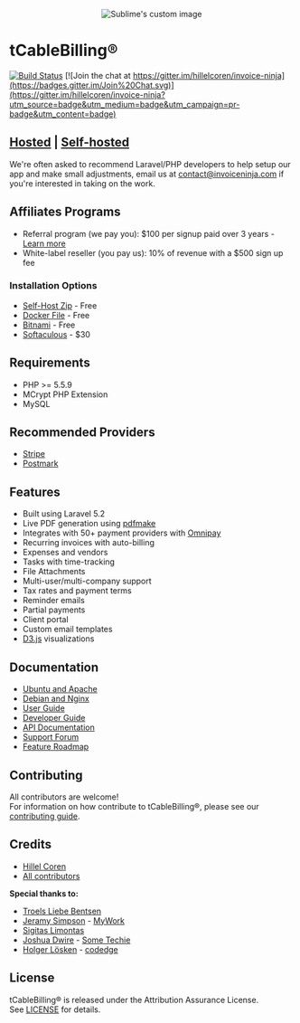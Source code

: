 <p align="center">
  <img src="https://raw.githubusercontent.com/hillelcoren/invoice-ninja/master/public/images/round_logo.png" alt="Sublime's custom image"/>
</p>

# tCableBilling®

[![Build Status](https://travis-ci.org/invoiceninja/invoiceninja.svg?branch=master)](https://travis-ci.org/invoiceninja/invoiceninja)
[![Join the chat at https://gitter.im/hillelcoren/invoice-ninja](https://badges.gitter.im/Join%20Chat.svg)](https://gitter.im/hillelcoren/invoice-ninja?utm_source=badge&utm_medium=badge&utm_campaign=pr-badge&utm_content=badge)

## [Hosted](https://www.invoiceninja.com) | [Self-hosted](https://invoiceninja.org)

We're often asked to recommend Laravel/PHP developers to help setup our app and make small adjustments, email us at contact@invoiceninja.com if you're interested in taking on the work.

## Affiliates Programs
* Referral program (we pay you): $100 per signup paid over 3 years - [Learn more](https://www.invoiceninja.com/referral-program/)
* White-label reseller (you pay us): 10% of revenue with a $500 sign up fee

### Installation Options
* [Self-Host Zip](https://www.invoiceninja.com/knowledgebase/self-host/) - Free
* [Docker File](https://github.com/invoiceninja/dockerfiles) - Free
* [Bitnami](https://bitnami.com/stack/invoice-ninja) - Free
* [Softaculous](https://www.softaculous.com/apps/ecommerce/Invoice_Ninja) - $30

## Requirements

* PHP >= 5.5.9
* MCrypt PHP Extension
* MySQL

## Recommended Providers
* [Stripe](https://stripe.com/)
* [Postmark](https://postmarkapp.com/)

## Features
* Built using Laravel 5.2
* Live PDF generation using [pdfmake](http://pdfmake.org/)
* Integrates with 50+ payment providers with [Omnipay](https://github.com/thephpleague/omnipay)
* Recurring invoices with auto-billing
* Expenses and vendors
* Tasks with time-tracking
* File Attachments
* Multi-user/multi-company support
* Tax rates and payment terms
* Reminder emails
* Partial payments
* Client portal
* Custom email templates
* [D3.js](http://d3js.org/) visualizations

## Documentation
* [Ubuntu and Apache](http://blog.technerdservices.com/index.php/2015/04/techpop-how-to-install-invoice-ninja-on-ubuntu-14-04/)
* [Debian and Nginx](https://www.rosehosting.com/blog/install-invoice-ninja-on-a-debian-7-vps/)
* [User Guide](https://www.invoiceninja.com/app-user-guide/)
* [Developer Guide](https://www.invoiceninja.com/knowledgebase/developer-guide/)
* [API Documentation](https://www.invoiceninja.com/api-documentation/)
* [Support Forum](https://www.invoiceninja.com/forums/forum/support/)
* [Feature Roadmap](https://trello.com/b/63BbiVVe/)

## Contributing
All contributors are welcome!  
For information on how contribute to tCableBilling®, please see our [contributing guide](CONTRIBUTING.md).

## Credits
* [Hillel Coren](https://github.com/hillelcoren)
* [All contributors](https://github.com/invoiceninja/invoiceninja/graphs/contributors)

**Special thanks to:**
* [Troels Liebe Bentsen](https://github.com/tlbdk)
* [Jeramy Simpson](https://github.com/JeramyMywork) - [MyWork](https://www.mywork.com.au)
* [Sigitas Limontas](https://lt.linkedin.com/in/sigitaslimontas)
* [Joshua Dwire](https://github.com/joshuadwire) - [Some Techie](https://www.sometechie.com)
* [Holger Lösken](https://github.com/codedge) - [codedge](http://codedge.de/)


## License
tCableBilling® is released under the Attribution Assurance License.  
See [LICENSE](LICENSE) for details.
